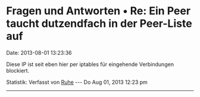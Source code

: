 Fragen und Antworten • Re: Ein Peer taucht dutzendfach in der Peer-Liste auf
============================================================================

Date: 2013-08-01 13:23:36

Diese IP ist seit eben hier per iptables für eingehende Verbindungen
blockiert.

Statistik: Verfasst von
[Ruhe](http://forum.yacy-websuche.de/memberlist.php?mode=viewprofile&u=8953)
--- Do Aug 01, 2013 12:23 pm

------------------------------------------------------------------------
